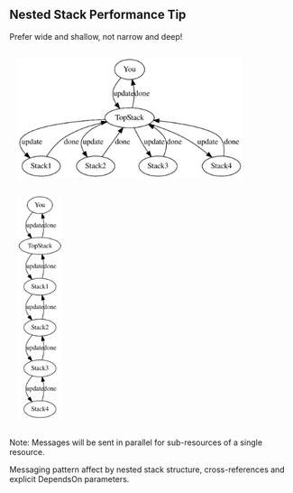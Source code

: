 ## Nested Stack Performance Tip

Prefer wide and shallow, not narrow and deep!

<section>
  <img width="400" style="vertical-align: top; margin: 1em" src="images/nested-stacks/shallow.dot.svg"/>
  <img height="400" style="margin: 1em" src="images/nested-stacks/deep.dot.svg"/>
</section>

Note:
Messages will be sent in parallel for sub-resources of a single resource.

Messaging pattern affect by nested stack structure, cross-references and explicit DependsOn parameters.
